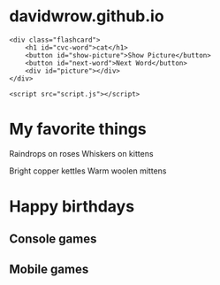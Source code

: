 # davidwrow.github.io
<!DOCTYPE html>
<html lang="en">
<head>
    <meta charset="UTF-8">
    <title>CVC Flashcard App</title>
    <link rel="stylesheet" href="styles.css">
</head>
<body>

    <div class="flashcard">
        <h1 id="cvc-word">cat</h1>
        <button id="show-picture">Show Picture</button>
        <button id="next-word">Next Word</button>
        <div id="picture"></div>
    </div>

    <script src="script.js"></script>
</body>
</html>
<h1>My favorite things</h1>
<p>Raindrops on roses Whiskers on kittens</p>
<p>Bright copper kettles Warm woolen mittens</p>

<h1>
Happy birthdays</h1>
<h2>
Console games</h2>
<h2>
Mobile games</h2>
